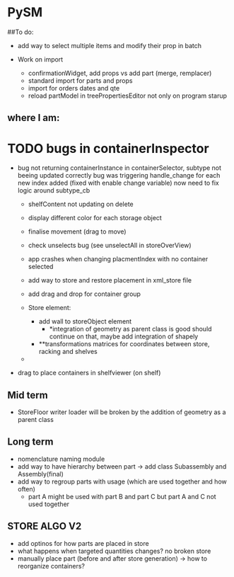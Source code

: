 
# PySM
##To do:
- add way to select multiple items and modify their prop in batch

- Work on import
    - confirmationWidget, add props vs add part (merge, remplacer)
    - standard import for parts and props
    - import for orders dates and qte
    - reload partModel in treePropertiesEditor not only on program starup

## where I am:
# TODO bugs in containerInspector
- bug not returning containerInstance in containerSelector, subtype not beeing updated correctly
    bug was triggering handle_change for each new index added (fixed with enable change variable)
    now need to fix logic around subtype_cb
  - shelfContent not updating on delete
  - display different color for each storage object
  - finalise movement (drag to move)
  - check unselects bug (see unselectAll in storeOverView)
  - app crashes when changing placmentIndex with no container selected


  - add way to store and restore placement in xml_store file
  - add drag and drop for container group

  - Store element:
      - add wall to storeObject element
        - *integration of geometry as parent class is good should continue on that, maybe add integration of shapely
      - **transformations matrices for coordinates between store, racking and shelves
  - 
    

- drag to place containers in shelfviewer (on shelf)


## Mid term
- StoreFloor writer loader will be broken by the addition of geometry as a parent class


## Long term
- nomenclature naming module
- add way to have hierarchy between part -> add class Subassembly and Assembly(final)
- add way to regroup parts with usage (which are used together and how often)
  - part A might be used with part B and part C but part A and C not used together



## STORE ALGO V2
- add optinos for how parts are placed in store
- what happens when targeted quantities changes? no broken store
- manually place part (before and after store generation) -> how to reorganize containers?
